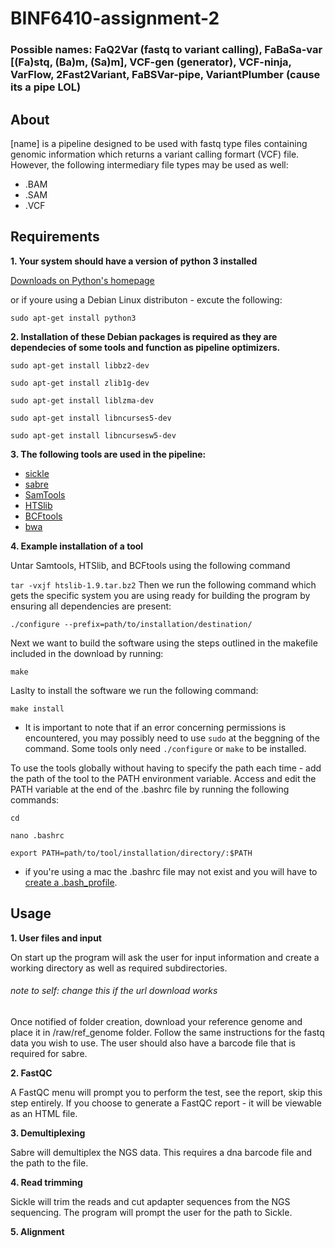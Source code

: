 # BINF6410-assignment-2
### Possible names: FaQ2Var (fastq to variant calling), FaBaSa-var [(Fa)stq, (Ba)m, (Sa)m], VCF-gen (generator), VCF-ninja, VarFlow, 2Fast2Variant, FaBSVar-pipe, VariantPlumber (cause its a pipe LOL)

## About

[name] is a pipeline designed to be used with fastq type files containing genomic information which returns a variant calling formart (VCF) file. However, the following intermediary file types may be used as well:

* .BAM
* .SAM
* .VCF

## Requirements

**1. Your system should have a version of python 3 installed**

[Downloads on Python's homepage](https://www.python.org/downloads/)

or if youre using a Debian Linux distributon - excute the following:

`sudo apt-get install python3`

**2. Installation of these Debian packages is required as they are dependecies of some tools and function as pipeline optimizers.**

`sudo apt-get install libbz2-dev`

`sudo apt-get install zlib1g-dev`

`sudo apt-get install liblzma-dev`

`sudo apt-get install libncurses5-dev`

`sudo apt-get install libncursesw5-dev`

**3. The following tools are used in the pipeline:**

* [sickle](https://github.com/najoshi/sickle/archive/v1.33.tar.gz)
* [sabre](https://github.com/najoshi/sabre/archive/master.zip)
* [SamTools](https://github.com/samtools/samtools/releases/download/1.9/samtools-1.9.tar.bz2)
* [HTSlib](https://github.com/samtools/htslib/releases/download/1.9/htslib-1.9.tar.bz2)
* [BCFtools](https://github.com/samtools/bcftools/releases/download/1.9/bcftools-1.9.tar.bz2)
* [bwa](https://sourceforge.net/projects/bio-bwa/files/latest/download)

**4. Example installation of a tool**

Untar Samtools, HTSlib, and BCFtools using the following command

`
tar -vxjf htslib-1.9.tar.bz2
`
Then we run the following command which gets the specific system you are using ready for building the program by ensuring all dependencies are present:

`./configure --prefix=path/to/installation/destination/`

Next we want to build the software using the steps outlined in the makefile included in the download by running:

`make`

Laslty to install the software we run the following command:

`make install`

* It is important to note that if an error concerning permissions is encountered, you may possibly need to use `sudo` at the beggning of the command. Some tools only need `./configure` or `make` to be installed. 

To use the tools globally without having to specify the path each time - add the path of the tool to the PATH environment variable. Access and edit the PATH variable at the end of the .bashrc file by running the following commands:

```
cd

nano .bashrc

export PATH=path/to/tool/installation/directory/:$PATH
```

* if you're using a mac the .bashrc file may not exist and you will have to [create a .bash_profile](https://medium.com/@alohaglenn/programming-lifehack-creating-a-bash-profile-56166dbd341c).

## Usage

**1. User files and input**

On start up the program will ask the user for input information and create a working directory as well as required subdirectories.
###### note to self: change this if the url download works
Once notified of folder creation, download your reference genome and place it in /raw/ref_genome folder. Follow the same instructions for the fastq data you wish to use. The user should also have a barcode file that is required for sabre.

**2. FastQC**

A FastQC menu will prompt you to perform the test, see the report, skip this step entirely. If you choose to generate a FastQC report - it will be viewable as an HTML file.

**3. Demultiplexing**

Sabre will demultiplex the NGS data. This requires a dna barcode file and the path to the file.

**4. Read trimming**

Sickle will trim the reads and cut apdapter sequences from the NGS sequencing. The program will prompt the user for the path to Sickle.

**5. Alignment**



